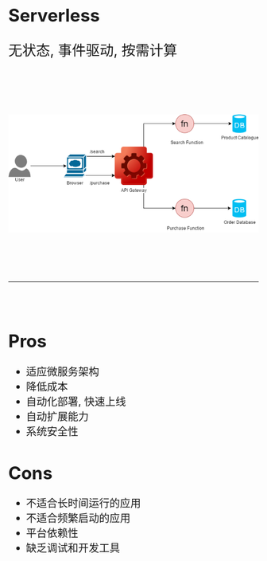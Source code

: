 <!-- ex_nonav -->
<h1 style="font-size:250%;">Serverless</h1>

<p style="font-size:200%;">无状态, 事件驱动, 按需计算</p>

<br>
<br>
<br>
<br>

![serverless-architecture](/img/serverless-architecture.png)


<br>
<br>
<br>
<br>

---

<br>
<br>

<h1 style="font-size:250%;">Pros</h1>
<ul style="font-size:150%;">
<li>适应微服务架构</li>
<li>降低成本</li>
<li>自动化部署, 快速上线</li>
<li>自动扩展能力</li>
<li>系统安全性</li>
</ul>

<h1 style="font-size:250%;">Cons</h1>
<ul style="font-size:150%;">
<li>不适合长时间运行的应用</li>
<li>不适合频繁启动的应用</li>
<li>平台依赖性</li>
<li>缺乏调试和开发工具</li>
</ul>